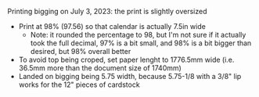 Printing bigging on July 3, 2023: the print is slightly oversized

- Print at 98% (97.56) so that calendar is actually 7.5in wide
    - Note: it rounded the percentage to 98, but I'm not sure if it actually took the full decimal, 97% is a bit small, and 98% is a bit bigger than desired, but 98% overall better
- To avoid top being croped, set paper lenght to 1776.5mm wide (i.e. 36.5mm more than the document size of 1740mm)
- Landed on bigging being 5.75 width, because 5.75-1/8 with a 3/8" lip works for the 12" pieces of cardstock